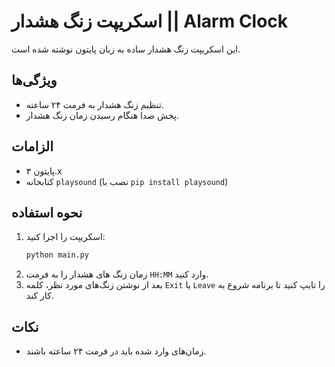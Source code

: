 # اسکریپت زنگ هشدار || Alarm Clock

این اسکریپت زنگ هشدار ساده به زبان پایتون نوشته شده است. 

## ویژگی‌ها

- تنظیم زنگ هشدار به فرمت ۲۴ ساعته.
- پخش صدا هنگام رسیدن زمان زنگ هشدار.

## الزامات

- پایتون ۳.x
- کتابخانه `playsound` (نصب با `pip install playsound`)

## نحوه استفاده

1. اسکریپت را اجرا کنید:
   ```bash
   python main.py
   ```
2. زمان زنگ های هشدار را به فرمت `HH:MM` وارد کنید.
3. بعد از نوشتن زنگ‌های مورد نظر، کلمه `Exit` یا `Leave` را تایپ کنید تا برنامه شروع به کار کند.

## نکات

- زمان‌های وارد شده باید در فرمت ۲۴ ساعته باشند.

